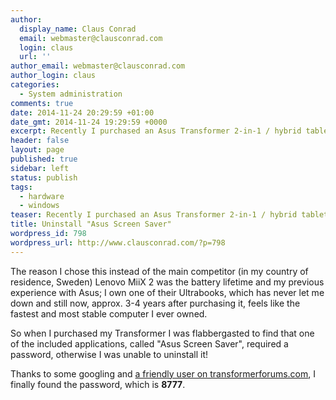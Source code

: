 ```yaml
---
author:
  display_name: Claus Conrad
  email: webmaster@clausconrad.com
  login: claus
  url: ''
author_email: webmaster@clausconrad.com
author_login: claus
categories:
  - System administration
comments: true
date: 2014-11-24 20:29:59 +01:00
date_gmt: 2014-11-24 19:29:59 +0000
excerpt: Recently I purchased an Asus Transformer 2-in-1 / hybrid tablet/notebook.
header: false
layout: page
published: true
sidebar: left
status: publish
tags:
  - hardware
  - windows
teaser: Recently I purchased an Asus Transformer 2-in-1 / hybrid tablet/notebook.
title: Uninstall "Asus Screen Saver"
wordpress_id: 798
wordpress_url: http://www.clausconrad.com/?p=798
---
```

The reason I chose this instead of the main competitor (in my country of residence, Sweden) Lenovo MiiX 2 was the battery lifetime and my previous experience with Asus; I own one of their Ultrabooks, which has never let me down and still now, approx. 3-4 years after purchasing it, feels like the fastest and most stable computer I ever owned.

So when I purchased my Transformer I was flabbergasted to find that one of the included applications, called "Asus Screen Saver", required a password, otherwise I was unable to uninstall it!

Thanks to some googling and [a friendly user on transformerforums.com](http://www.transformerforums.com/forum/asus-transformer-book-t100-general-discussions/45023-asus-screen-saver-password.html#post332536), I finally found the password, which is **8777**.
